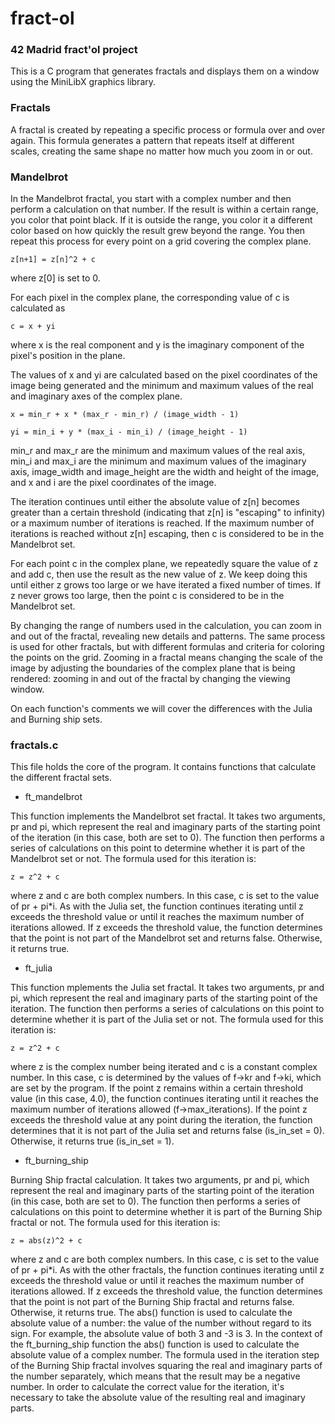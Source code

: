 
# fract-ol

### 42 Madrid fract'ol project
This is a C program that generates fractals and displays them on a window using the MiniLibX graphics library.

### Fractals

A fractal is created by repeating a specific process or formula over and over again. This formula generates a pattern that repeats itself at different scales, creating the same shape no matter how much you zoom in or out.

  

### Mandelbrot
In the Mandelbrot fractal, you start with a complex number and then perform a calculation on that number. If the result is within a certain range, you color that point black. If it is outside the range, you color it a different color based on how quickly the result grew beyond the range. You then repeat this process for every point on a grid covering the complex plane.
  

`z[n+1] = z[n]^2 + c`

where z[0] is set to 0.

  

For each pixel in the complex plane, the corresponding value of c is calculated as
 
`c = x + yi`

where x is the real component and y is the imaginary component of the pixel's position in the plane.

  

The values of x and yi are calculated based on the pixel coordinates of the image being generated and the minimum and maximum values of the real and imaginary axes of the complex plane.

`x = min_r + x * (max_r - min_r) / (image_width - 1)`

`yi = min_i + y * (max_i - min_i) / (image_height - 1)`

min_r and max_r are the minimum and maximum values of the real axis, min_i and max_i are the minimum and maximum values of the imaginary axis, image_width and image_height are the width and height of the image, and x and i are the pixel coordinates of the image.

  

The iteration continues until either the absolute value of z[n] becomes greater than a certain threshold (indicating that z[n] is "escaping" to infinity) or a maximum number of iterations is reached. If the maximum number of iterations is reached without z[n] escaping, then c is considered to be in the Mandelbrot set.

  

For each point c in the complex plane, we repeatedly square the value of z and add c, then use the result as the new value of z. We keep doing this until either z grows too large or we have iterated a fixed number of times. If z never grows too large, then the point c is considered to be in the Mandelbrot set.

  

By changing the range of numbers used in the calculation, you can zoom in and out of the fractal, revealing new details and patterns. The same process is used for other fractals, but with different formulas and criteria for coloring the points on the grid. Zooming in a fractal means changing the scale of the image by adjusting the boundaries of the complex plane that is being rendered: zooming in and out of the fractal by changing the viewing window.

On each function's comments we will cover the differences with the Julia and Burning ship sets.

### fractals.c
This file holds the core of the program. It contains functions that calculate the different fractal sets.
* ft_mandelbrot

This function implements the Mandelbrot set fractal. It takes two arguments, pr and pi, which represent the real and imaginary parts of the starting point of the iteration (in this case, both are set to 0). The function then performs a series of calculations on this point to determine whether it is part of the Mandelbrot set or not. 
The formula used for this iteration is:

`z = z^2 + c`

where z and c are both complex numbers. In this case, c is set to the value of pr + pi*i. As with the Julia set, the function continues iterating until z exceeds the threshold value or until it reaches the maximum number of iterations allowed. If z exceeds the threshold value, the function determines that the point is not part of the Mandelbrot set and returns false. Otherwise, it returns true.
* ft_julia

This function mplements the Julia set fractal. It takes two arguments, pr and pi, which represent the real and imaginary parts of the starting point of the iteration. The function then performs a series of calculations on this point to determine whether it is part of the Julia set or not. 
The formula used for this iteration is:

`z = z^2 + c`

where z is the complex number being iterated and c is a constant complex number. In this case, c is determined by the values of f->kr and f->ki, which are set by the program. If the point z remains within a certain threshold value (in this case, 4.0), the function continues iterating until it reaches the maximum number of iterations allowed (f->max_iterations). If the point z exceeds the threshold value at any point during the iteration, the function determines that it is not part of the Julia set and returns false (is_in_set = 0). Otherwise, it returns true (is_in_set = 1).

* ft_burning_ship

Burning Ship fractal calculation. It takes two arguments, pr and pi, which represent the real and imaginary parts of the starting point of the iteration (in this case, both are set to 0). The function then performs a series of calculations on this point to determine whether it is part of the Burning Ship fractal or not. 
The formula used for this iteration is:

`z = abs(z)^2 + c`

where z and c are both complex numbers. In this case, c is set to the value of pr + pi*i. As with the other fractals, the function continues iterating until z exceeds the threshold value or until it reaches the maximum number of iterations allowed. If z exceeds the threshold value, the function determines that the point is not part of the Burning Ship fractal and returns false. Otherwise, it returns true.
The abs() function is used to calculate the absolute value of a number: the value of the number without regard to its sign. For example, the absolute value of both 3 and -3 is 3.
In the context of the ft_burning_ship function the abs() function is used to calculate the absolute value of a complex number. The formula used in the iteration step of the Burning Ship fractal involves squaring the real and imaginary parts of the number separately, which means that the result may be a negative number. In order to calculate the correct value for the iteration, it's necessary to take the absolute value of the resulting real and imaginary parts.
